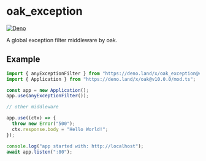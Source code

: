 # oak_exception

[![Deno](https://github.com/jiawei397/oak_exception/actions/workflows/deno.yml/badge.svg)](https://github.com/jiawei397/oak_exception/actions/workflows/deno.yml)

A global exception filter middleware by oak.

## Example

```typescript
import { anyExceptionFilter } from "https://deno.land/x/oak_exception@v0.0.8/mod.ts";
import { Application } from "https://deno.land/x/oak@v10.0.0/mod.ts";

const app = new Application();
app.use(anyExceptionFilter());

// other middleware

app.use((ctx) => {
  throw new Error("500");
  ctx.response.body = "Hello World!";
});

console.log("app started with: http://localhost");
await app.listen(":80");
```
